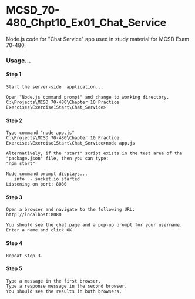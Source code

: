 # MCSD_70-480_Chpt10_Ex01_Chat_Service

Node.js code for "Chat Service" app used in study material for MCSD Exam 70-480.

### Usage...

#### Step 1
```
Start the server-side  application...

Open "Node.js command prompt" and change to working directory.
C:\Projects\MCSD 70-480\Chapter 10 Practice Exercises\Exercise1Start\Chat_Service>
```

#### Step 2
```
Type command "node app.js"
C:\Projects\MCSD 70-480\Chapter 10 Practice Exercises\Exercise1Start\Chat_Service>node app.js

Alternatively, if the "start" script exists in the test area of the "package.json" file, then you can type: 
"npm start"

Node command prompt displays...
   info  - socket.io started
Listening on port: 8080
```

#### Step 3
```
Open a browser and navigate to the following URL:
http://localhost:8080

You should see the chat page and a pop-up prompt for your username.
Enter a name and click OK.
```

#### Step 4
```
Repeat Step 3.
```

#### Step 5
```
Type a message in the first browser.
Type a response message in the second browser.
You should see the results in both browsers.
```
